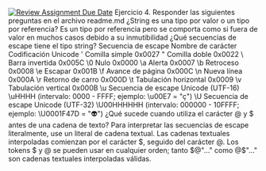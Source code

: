 [![Review Assignment Due Date](https://classroom.github.com/assets/deadline-readme-button-22041afd0340ce965d47ae6ef1cefeee28c7c493a6346c4f15d667ab976d596c.svg)](https://classroom.github.com/a/24pP-Pw_)
Ejercicio 4.
Responder las siguientes preguntas en el archivo readme.md
¿String es una tipo por valor o un tipo por referencia?
    Es un tipo por referencia pero se comporta como si fuera de valor en muchos casos debido a su inmutibilidad
¿Qué secuencias de escape tiene el tipo string?
Secuencia de escape	Nombre de carácter	Codificación Unicode
\'	Comilla simple	0x0027
\"	Comilla doble	0x0022
\\	Barra invertida	0x005C
\0	Nulo	0x0000
\a	Alerta	0x0007
\b	Retroceso	0x0008
\e	Escapar	0x001B
\f	Avance de página	0x000C
\n	Nueva línea	0x000A
\r	Retorno de carro	0x000D
\t	Tabulación horizontal	0x0009
\v	Tabulación vertical	0x000B
\u	Secuencia de escape Unicode (UTF-16)	\uHHHH (intervalo: 0000 - FFFF; ejemplo: \u00E7 = "ç")
\U	Secuencia de escape Unicode (UTF-32)	\U00HHHHHH (intervalo: 000000 - 10FFFF; ejemplo: \U0001F47D = "👽")
¿Qué sucede cuando utiliza el carácter @ y $ antes de una cadena de texto?
Para interpretar las secuencias de escape literalmente, use un literal de cadena textual. Las cadenas textuales interpoladas comienzan por el carácter $, seguido del carácter @. Los tokens $ y @ se pueden usar en cualquier orden; tanto $@"..." como @$"..." son cadenas textuales interpoladas válidas.
